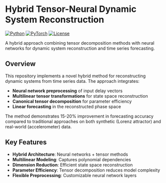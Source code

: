 # Hybrid Tensor-Neural Dynamic System Reconstruction

[![Python](https://img.shields.io/badge/Python-3.8%2B-blue)](https://www.python.org/)
[![PyTorch](https://img.shields.io/badge/PyTorch-2.0%2B-orange)](https://pytorch.org/)
[![License](https://img.shields.io/badge/License-MIT-green)](LICENSE)

A hybrid approach combining tensor decomposition methods with neural networks for dynamic system reconstruction and time series forecasting.

## Overview

This repository implements a novel hybrid method for reconstructing dynamic systems from time series data. The approach integrates:

- **Neural network preprocessing** of input delay vectors
- **Multilinear tensor transformations** for state space reconstruction  
- **Canonical tensor decomposition** for parameter efficiency
- **Linear forecasting** in the reconstructed phase space

The method demonstrates 15-20% improvement in forecasting accuracy compared to traditional approaches on both synthetic (Lorenz attractor) and real-world (accelerometer) data.

## Key Features

- **Hybrid Architecture**: Neural networks + tensor methods
- **Multilinear Modeling**: Captures polynomial dependencies
- **Dimension Reduction**: Efficient state space reconstruction
- **Parameter Efficiency**: Tensor decomposition reduces model complexity
- **Flexible Preprocessing**: Customizable neural network layers
